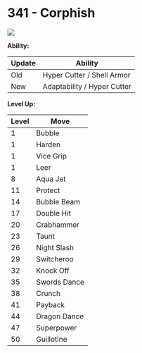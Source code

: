 # 341 - Corphish
![][341]

**Ability:**

Update | Ability
---    | ---
Old    | Hyper Cutter / Shell Armor
New    | Adaptability / Hyper Cutter

**Level Up:**

Level | Move
---   | ---
  1   | Bubble
  1   | Harden
  1   | Vice Grip
  1   | Leer
  8   | Aqua Jet
 11   | Protect
 14   | Bubble Beam
 17   | Double Hit
 20   | Crabhammer
 23   | Taunt
 26   | Night Slash
 29   | Switcheroo
 32   | Knock Off
 35   | Swords Dance
 38   | Crunch
 41   | Payback
 44   | Dragon Dance
 47   | Superpower
 50   | Guillotine



[341]: /img/pokemon/341.png

